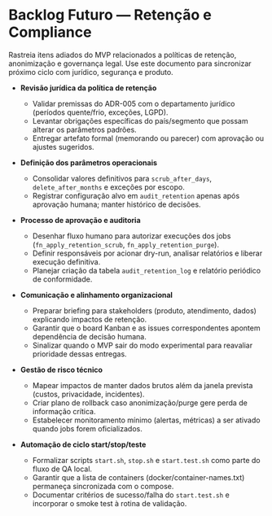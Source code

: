 # Backlog Futuro — Retenção e Compliance

Rastreia itens adiados do MVP relacionados a políticas de retenção, anonimização e governança legal. Use este documento para sincronizar próximo ciclo com jurídico, segurança e produto.

- **Revisão jurídica da política de retenção**  
  - Validar premissas do ADR-005 com o departamento jurídico (períodos quente/frio, exceções, LGPD).  
  - Levantar obrigações específicas do país/segmento que possam alterar os parâmetros padrões.  
  - Entregar artefato formal (memorando ou parecer) com aprovação ou ajustes sugeridos.

- **Definição dos parâmetros operacionais**  
  - Consolidar valores definitivos para `scrub_after_days`, `delete_after_months` e exceções por escopo.  
  - Registrar configuração alvo em `audit_retention` apenas após aprovação humana; manter histórico de decisões.

- **Processo de aprovação e auditoria**  
  - Desenhar fluxo humano para autorizar execuções dos jobs (`fn_apply_retention_scrub`, `fn_apply_retention_purge`).  
  - Definir responsáveis por acionar dry-run, analisar relatórios e liberar execução definitiva.  
  - Planejar criação da tabela `audit_retention_log` e relatório periódico de conformidade.

- **Comunicação e alinhamento organizacional**  
  - Preparar briefing para stakeholders (produto, atendimento, dados) explicando impactos de retenção.  
  - Garantir que o board Kanban e as issues correspondentes apontem dependência de decisão humana.  
  - Sinalizar quando o MVP sair do modo experimental para reavaliar prioridade dessas entregas.

- **Gestão de risco técnico**  
  - Mapear impactos de manter dados brutos além da janela prevista (custos, privacidade, incidentes).  
  - Criar plano de rollback caso anonimização/purge gere perda de informação crítica.  
  - Estabelecer monitoramento mínimo (alertas, métricas) a ser ativado quando jobs forem oficializados.

- **Automação de ciclo start/stop/teste**  
  - Formalizar scripts `start.sh`, `stop.sh` e `start.test.sh` como parte do fluxo de QA local.  
  - Garantir que a lista de containers (docker/container-names.txt) permaneça sincronizada com o compose.  
  - Documentar critérios de sucesso/falha do `start.test.sh` e incorporar o smoke test à rotina de validação.
